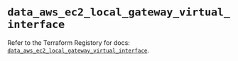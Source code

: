 # `data_aws_ec2_local_gateway_virtual_interface`

Refer to the Terraform Registory for docs: [`data_aws_ec2_local_gateway_virtual_interface`](https://www.terraform.io/docs/providers/aws/d/ec2_local_gateway_virtual_interface).
